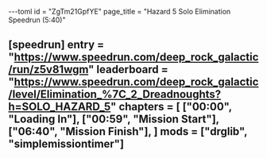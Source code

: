 ---toml
id = "ZgTm21GpfYE"
page_title = "Hazard 5 Solo Elimination Speedrun (5:40)"

[speedrun]
entry = "https://www.speedrun.com/deep_rock_galactic/run/z5v81wgm"
leaderboard = "https://www.speedrun.com/deep_rock_galactic/level/Elimination_%7C_2_Dreadnoughts?h=SOLO_HAZARD_5"
chapters = [
  ["00:00", "Loading In"],
  ["00:59", "Mission Start"],
  ["06:40", "Mission Finish"],
]
mods = ["drglib", "simplemissiontimer"]
---
